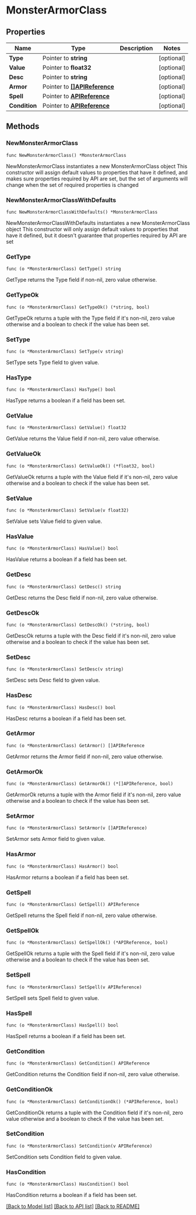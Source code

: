 # MonsterArmorClass

## Properties

Name | Type | Description | Notes
------------ | ------------- | ------------- | -------------
**Type** | Pointer to **string** |  | [optional] 
**Value** | Pointer to **float32** |  | [optional] 
**Desc** | Pointer to **string** |  | [optional] 
**Armor** | Pointer to [**[]APIReference**](APIReference.md) |  | [optional] 
**Spell** | Pointer to [**APIReference**](APIReference.md) |  | [optional] 
**Condition** | Pointer to [**APIReference**](APIReference.md) |  | [optional] 

## Methods

### NewMonsterArmorClass

`func NewMonsterArmorClass() *MonsterArmorClass`

NewMonsterArmorClass instantiates a new MonsterArmorClass object
This constructor will assign default values to properties that have it defined,
and makes sure properties required by API are set, but the set of arguments
will change when the set of required properties is changed

### NewMonsterArmorClassWithDefaults

`func NewMonsterArmorClassWithDefaults() *MonsterArmorClass`

NewMonsterArmorClassWithDefaults instantiates a new MonsterArmorClass object
This constructor will only assign default values to properties that have it defined,
but it doesn't guarantee that properties required by API are set

### GetType

`func (o *MonsterArmorClass) GetType() string`

GetType returns the Type field if non-nil, zero value otherwise.

### GetTypeOk

`func (o *MonsterArmorClass) GetTypeOk() (*string, bool)`

GetTypeOk returns a tuple with the Type field if it's non-nil, zero value otherwise
and a boolean to check if the value has been set.

### SetType

`func (o *MonsterArmorClass) SetType(v string)`

SetType sets Type field to given value.

### HasType

`func (o *MonsterArmorClass) HasType() bool`

HasType returns a boolean if a field has been set.

### GetValue

`func (o *MonsterArmorClass) GetValue() float32`

GetValue returns the Value field if non-nil, zero value otherwise.

### GetValueOk

`func (o *MonsterArmorClass) GetValueOk() (*float32, bool)`

GetValueOk returns a tuple with the Value field if it's non-nil, zero value otherwise
and a boolean to check if the value has been set.

### SetValue

`func (o *MonsterArmorClass) SetValue(v float32)`

SetValue sets Value field to given value.

### HasValue

`func (o *MonsterArmorClass) HasValue() bool`

HasValue returns a boolean if a field has been set.

### GetDesc

`func (o *MonsterArmorClass) GetDesc() string`

GetDesc returns the Desc field if non-nil, zero value otherwise.

### GetDescOk

`func (o *MonsterArmorClass) GetDescOk() (*string, bool)`

GetDescOk returns a tuple with the Desc field if it's non-nil, zero value otherwise
and a boolean to check if the value has been set.

### SetDesc

`func (o *MonsterArmorClass) SetDesc(v string)`

SetDesc sets Desc field to given value.

### HasDesc

`func (o *MonsterArmorClass) HasDesc() bool`

HasDesc returns a boolean if a field has been set.

### GetArmor

`func (o *MonsterArmorClass) GetArmor() []APIReference`

GetArmor returns the Armor field if non-nil, zero value otherwise.

### GetArmorOk

`func (o *MonsterArmorClass) GetArmorOk() (*[]APIReference, bool)`

GetArmorOk returns a tuple with the Armor field if it's non-nil, zero value otherwise
and a boolean to check if the value has been set.

### SetArmor

`func (o *MonsterArmorClass) SetArmor(v []APIReference)`

SetArmor sets Armor field to given value.

### HasArmor

`func (o *MonsterArmorClass) HasArmor() bool`

HasArmor returns a boolean if a field has been set.

### GetSpell

`func (o *MonsterArmorClass) GetSpell() APIReference`

GetSpell returns the Spell field if non-nil, zero value otherwise.

### GetSpellOk

`func (o *MonsterArmorClass) GetSpellOk() (*APIReference, bool)`

GetSpellOk returns a tuple with the Spell field if it's non-nil, zero value otherwise
and a boolean to check if the value has been set.

### SetSpell

`func (o *MonsterArmorClass) SetSpell(v APIReference)`

SetSpell sets Spell field to given value.

### HasSpell

`func (o *MonsterArmorClass) HasSpell() bool`

HasSpell returns a boolean if a field has been set.

### GetCondition

`func (o *MonsterArmorClass) GetCondition() APIReference`

GetCondition returns the Condition field if non-nil, zero value otherwise.

### GetConditionOk

`func (o *MonsterArmorClass) GetConditionOk() (*APIReference, bool)`

GetConditionOk returns a tuple with the Condition field if it's non-nil, zero value otherwise
and a boolean to check if the value has been set.

### SetCondition

`func (o *MonsterArmorClass) SetCondition(v APIReference)`

SetCondition sets Condition field to given value.

### HasCondition

`func (o *MonsterArmorClass) HasCondition() bool`

HasCondition returns a boolean if a field has been set.


[[Back to Model list]](../README.md#documentation-for-models) [[Back to API list]](../README.md#documentation-for-api-endpoints) [[Back to README]](../README.md)


